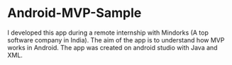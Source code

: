 # Android-MVP-Sample
I developed this app during a remote internship with Mindorks (A top software company in India).
The aim of the app is to understand how MVP works in Android.
The app was created on android studio with Java and XML.
